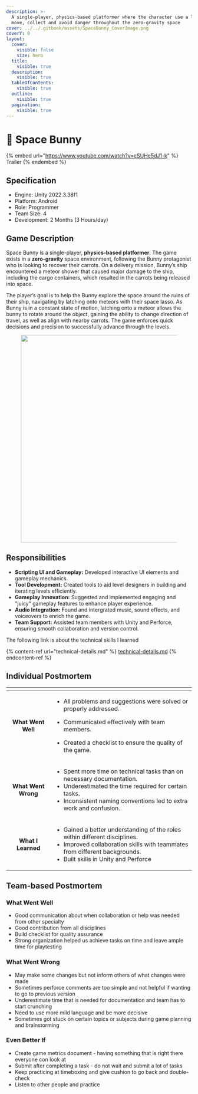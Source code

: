 ```yaml
---
description: >-
  A single-player, physics-based platformer where the character use a lasso to
  move, collect and avoid danger throughout the zero-gravity space
cover: ../../.gitbook/assets/SpaceBunny_CoverImage.png
coverY: 0
layout:
  cover:
    visible: false
    size: hero
  title:
    visible: true
  description:
    visible: true
  tableOfContents:
    visible: true
  outline:
    visible: true
  pagination:
    visible: true
---
```


# 🐰 Space Bunny

{% embed url="https://www.youtube.com/watch?v=cSUHe5dJ1-k" %}
Trailer
{% endembed %}

## Specification

* Engine: Unity 2022.3.38f1
* Platform: Android
* Role: Programmer
* Team Size: 4
* Development: 2 Months (3 Hours/day)

## Game Description

Space Bunny is a single-player, **physics-based platformer**. The game exists in a **zero-gravity** space environment, following the Bunny protagonist who is looking to recover their carrots. On a delivery mission, Bunny’s ship encountered a meteor shower that caused major damage to the ship, including the cargo containers, which resulted in the carrots being released into space.

The player’s goal is to help the Bunny explore the space around the ruins of their ship, navigating by latching onto meteors with their space lasso. As Bunny is in a constant state of motion, latching onto a meteor allows the bunny to rotate around the object, gaining the ability to change direction of travel, as well as align with nearby carrots. The game enforces quick decisions and precision to successfully advance through the levels.

<figure><img src="../../.gitbook/assets/YHe_TGP1_SpaceBunny_Screenshot_07.gif" alt="" width="563"><figcaption></figcaption></figure>

## Responsibilities

* **Scripting UI and Gameplay:** Developed interactive UI elements and gameplay mechanics.
* **Tool Development:** Created tools to aid level designers in building and iterating levels efficiently.
* **Gameplay Innovation:** Suggested and implemented engaging and "juicy" gameplay features to enhance player experience.
* **Audio Integration:** Found and intergrated music, sound effects, and voiceovers to enrich the game.
* **Team Support:** Assisted team members with Unity and Perforce, ensuring smooth collaboration and version control.

The following link is about the technical skills I learned&#x20;

{% content-ref url="technical-details.md" %}
[technical-details.md](technical-details.md)
{% endcontent-ref %}



## Individual Postmortem

<table data-view="cards"><thead><tr><th align="center"></th><th></th></tr></thead><tbody><tr><td align="center"><strong>What Went Well</strong></td><td><ul><li>All problems and suggestions were solved or properly addressed.</li></ul><ul><li>Communicated effectively with team members.</li></ul><ul><li>Created a checklist to ensure the quality of the game.</li></ul></td></tr><tr><td align="center"><strong>What Went Wrong</strong></td><td><ul><li>Spent more time on technical tasks than on necessary documentation.</li><li>Underestimated the time required for certain tasks.</li><li>Inconsistent naming conventions led to extra work and confusion.</li></ul></td></tr><tr><td align="center"><strong>What I Learned</strong></td><td><ul><li>Gained a better understanding of the roles within different disciplines.</li><li>Improved collaboration skills with teammates from different backgrounds.</li><li>Built skills in Unity and Perforce</li></ul></td></tr></tbody></table>

## Team-based Postmortem

### What Went Well

* Good communication about when collaboration or help was needed from other specialty
* Good contribution from all disciplines
* Build checklist for quality assurance
* Strong organization helped us achieve tasks on time and leave ample time for playtesting

### What Went Wrong

* May make some changes but not inform others of what changes were made
* Sometimes perforce comments are too simple and not helpful if wanting to go to previous version
* Underestimate time that is needed for documentation and team has to start crunching
* Need to use more mild language and be more decisive
* Sometimes got stuck on certain topics or subjects during game planning and brainstorming

### Even Better If

* Create game metrics document - having something that is right there everyone con look at
* Submit after completing a task - do not wait and submit a lot of tasks
* Keep practicing at timeboxing and give cushion to go back and double-check
* Listen to other people and practice

